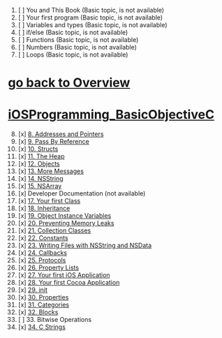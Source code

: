 1. [ ] You and This Book (Basic topic, is not available)
2. [ ] Your first program (Basic topic, is not available)
3. [ ] Variables and types (Basic topic, is not available)
4. [ ] if/else (Basic topic, is not available)
5. [ ] Functions (Basic topic, is not available)
6. [ ] Numbers (Basic topic, is not available)
7. [ ] Loops (Basic topic, is not available)

# [go back to Overview](https://github.com/c4arl0s)

# [iOSProgramming_BasicObjectiveC](https://github.com/c4arl0s/iOSProgramming_BasicObjectiveC#go-back-to-overview)

8. [x] [8. Addresses and Pointers](https://github.com/c4arl0s/iOSProgrammingBasicObjectiveCContentIndex#8-addresses-and-pointers)
9. [x] [9. Pass By Reference](https://github.com/c4arl0s/iOSProgrammingBasicObjectiveCContentIndex#9-pass-by-reference)
10. [x] [10. Structs](https://github.com/c4arl0s/iOSProgrammingBasicObjectiveCContentIndex#10-structs)
11. [x] [11. The Heap](https://github.com/c4arl0s/iOSProgrammingBasicObjectiveCContentIndex#11-the-heap)
12. [x] [12. Objects](https://github.com/c4arl0s/iOSProgrammingBasicObjectiveCContentIndex#12-objects)
13. [x] [13. More Messages](https://github.com/c4arl0s/iOSProgrammingBasicObjectiveCContentIndex#13-more-messages)
14. [x] [14. NSString](https://github.com/c4arl0s/iOSProgrammingBasicObjectiveCContentIndex#14-nsstring)
15. [x] [15. NSArray](https://github.com/c4arl0s/iOSProgrammingBasicObjectiveCContentIndex#15-nsarray)
16. [x] Developer Documentation (not available)
17. [x] [17. Your first Class](https://github.com/c4arl0s/iOSProgrammingBasicObjectiveCContentIndex#17-your-first-class)
18. [x] [18. Inheritance](https://github.com/c4arl0s/iOSProgrammingBasicObjectiveCContentIndex#18-inheretance)
19. [x] [19. Object Instance Variables](https://github.com/c4arl0s/iOSProgrammingBasicObjectiveCContentIndex#19-object-instance-variables)
20. [x] [20. Preventing Memory Leaks](https://github.com/c4arl0s/iOSProgrammingBasicObjectiveCContentIndex#20-preventing-memory-leaks)
21. [x] [21. Collection Classes](https://github.com/c4arl0s/iOSProgrammingBasicObjectiveCContentIndex#21-collection-classes)
22. [x] [22. Constants](https://github.com/c4arl0s/iOSProgrammingBasicObjectiveCContentIndex#22-constants)
23. [x] [23. Writing Files with NSString and NSData](https://github.com/c4arl0s/iOSProgrammingBasicObjectiveCContentIndex#23-writing-files-with-nsstring-and-nsdata)
24. [x] [24. Callbacks](https://github.com/c4arl0s/iOSProgrammingBasicObjectiveCContentIndex#24-callbacks)
25. [x] [25. Protocols](https://github.com/c4arl0s/iOSProgrammingBasicObjectiveCContentIndex#25-protocols)
26. [x] [26. Property Lists](https://github.com/c4arl0s/iOSProgrammingBasicObjectiveCContentIndex#26-property-list)
27. [x] [27. Your first iOS Application](https://github.com/c4arl0s/iOSProgrammingBasicObjectiveCContentIndex#27-your-first-ios-application)
28. [x] [28. Your first Cocoa Application](https://github.com/c4arl0s/iOSProgrammingBasicObjectiveCContentIndex#28-your-first-cocoa-application)
29. [x] [29. init](https://github.com/c4arl0s/iOSProgrammingBasicObjectiveCContentIndex#29-init)
30. [x] [30. Properties](https://github.com/c4arl0s/iOSProgrammingBasicObjectiveCContentIndex#30-properties)
31. [x] [31. Categories](https://github.com/c4arl0s/iOSProgrammingBasicObjectiveCContentIndex#31-categories---objective-c)
32. [x] [32. Blocks](https://github.com/c4arl0s/iOSProgrammingBasicObjectiveCContentIndex#32-blocks)
33. [ ] 33. Bitwise Operations
34. [x] [34. C Strings](https://github.com/c4arl0s/iOSProgrammingBasicObjectiveCContentIndex#34-c-strings)
